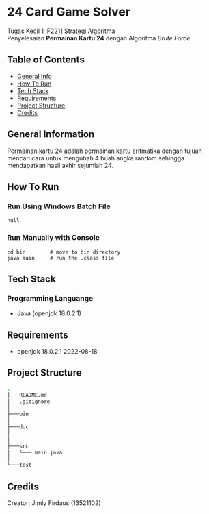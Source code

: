 # 24 Card Game Solver
Tugas Kecil 1 IF2211 Strategi Algoritma
<br />
Penyelesaian <b>Permainan Kartu 24</b> dengan Algoritma <i>Brute Force</i>

## Table of Contents
* [General Info](#general-information)
* [How To Run](#how-to-run)
* [Tech Stack](#tech-stack)
* [Requirements](#requirements)
* [Project Structure](#project-structure)
* [Credits](#credits)

## General Information
Permainan kartu 24 adalah permainan kartu aritmatika dengan tujuan mencari cara untuk
mengubah 4 buah angka random sehingga mendapatkan hasil akhir sejumlah 24.


## How To Run
### Run Using Windows Batch File
```shell
null
```

### Run Manually with Console
```shell
cd bin        # move to bin directory
java main     # run the .class file
```

## Tech Stack
### Programming Languange
* Java (openjdk 18.0.2.1)

## Requirements
* openjdk 18.0.2.1 2022-08-18

## Project Structure
```bash
.
│   README.md
│   .gitignore
│
├───bin
│
├───doc
│   
│
├───src   
│   └─── main.java
│
└───test
```

## Credits
Creator:
Jimly Firdaus (13521102)
